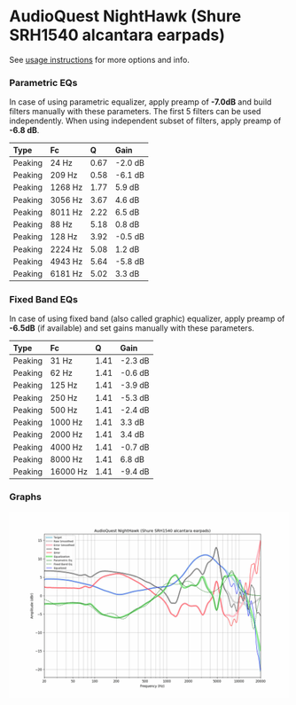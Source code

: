 # AudioQuest NightHawk (Shure SRH1540 alcantara earpads)
See [usage instructions](https://github.com/jaakkopasanen/AutoEq#usage) for more options and info.

### Parametric EQs
In case of using parametric equalizer, apply preamp of **-7.0dB** and build filters manually
with these parameters. The first 5 filters can be used independently.
When using independent subset of filters, apply preamp of **-6.8 dB**.

| Type    | Fc      |    Q | Gain    |
|:--------|:--------|:-----|:--------|
| Peaking | 24 Hz   | 0.67 | -2.0 dB |
| Peaking | 209 Hz  | 0.58 | -6.1 dB |
| Peaking | 1268 Hz | 1.77 | 5.9 dB  |
| Peaking | 3056 Hz | 3.67 | 4.6 dB  |
| Peaking | 8011 Hz | 2.22 | 6.5 dB  |
| Peaking | 88 Hz   | 5.18 | 0.8 dB  |
| Peaking | 128 Hz  | 3.92 | -0.5 dB |
| Peaking | 2224 Hz | 5.08 | 1.2 dB  |
| Peaking | 4943 Hz | 5.64 | -5.8 dB |
| Peaking | 6181 Hz | 5.02 | 3.3 dB  |

### Fixed Band EQs
In case of using fixed band (also called graphic) equalizer, apply preamp of **-6.5dB**
(if available) and set gains manually with these parameters.

| Type    | Fc       |    Q | Gain    |
|:--------|:---------|:-----|:--------|
| Peaking | 31 Hz    | 1.41 | -2.3 dB |
| Peaking | 62 Hz    | 1.41 | -0.6 dB |
| Peaking | 125 Hz   | 1.41 | -3.9 dB |
| Peaking | 250 Hz   | 1.41 | -5.3 dB |
| Peaking | 500 Hz   | 1.41 | -2.4 dB |
| Peaking | 1000 Hz  | 1.41 | 3.3 dB  |
| Peaking | 2000 Hz  | 1.41 | 3.4 dB  |
| Peaking | 4000 Hz  | 1.41 | -0.7 dB |
| Peaking | 8000 Hz  | 1.41 | 6.8 dB  |
| Peaking | 16000 Hz | 1.41 | -9.4 dB |

### Graphs
![](./AudioQuest%20NightHawk%20(Shure%20SRH1540%20alcantara%20earpads).png)